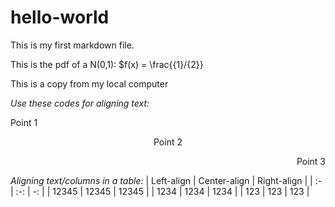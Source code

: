 # hello-world

This is my first markdown file.

This is the pdf of a N(0,1):
$f(x) = \frac{{1}/{2}}

This is a copy from my local computer

*Use these codes for aligning text:*
<p align="left"> Point 1
<p align="center"> Point 2
<p align="right"> Point 3

*Aligning text/columns in a table:*
| Left-align | Center-align | Right-align |
| :- | :-: | -: |
| 12345 | 12345 | 12345 |
| 1234 | 1234 | 1234 |
| 123 | 123 | 123 |
